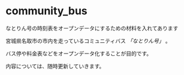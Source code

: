 # community_bus
なとりん号の時刻表をオープンデータにするための材料を入れてあります

宮城県名取市の市内を走っているコミュニティバス *「なとりん号」* 。  

バス停や料金表などをオープンデータ化することが目的です。

内容については、随時更新していきます。
